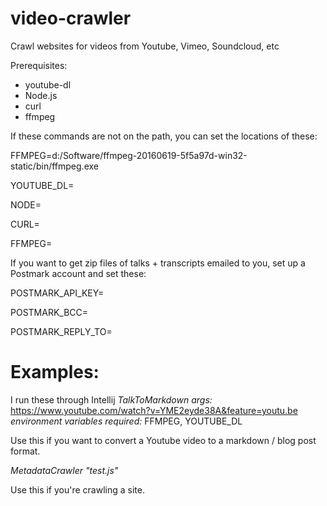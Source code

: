 # video-crawler
Crawl websites for videos from Youtube, Vimeo, Soundcloud, etc

Prerequisites:
- youtube-dl
- Node.js
- curl
- ffmpeg

If these commands are not on the path, you can set the locations of these:

FFMPEG=d:/Software/ffmpeg-20160619-5f5a97d-win32-static/bin/ffmpeg.exe

YOUTUBE_DL=

NODE=

CURL=

FFMPEG=

If you want to get zip files of talks + transcripts emailed to you, set up a Postmark account and set these:

POSTMARK_API_KEY=

POSTMARK_BCC=

POSTMARK_REPLY_TO=

Examples:
========

I run these through Intellij
*TalkToMarkdown*
_args:_ https://www.youtube.com/watch?v=YME2eyde38A&feature=youtu.be
_environment variables required:_ FFMPEG, YOUTUBE_DL

Use this if you want to convert a Youtube video to a markdown / blog post format.

*MetadataCrawler "test.js"*

Use this if you're crawling a site.
